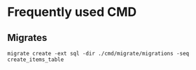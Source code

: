 # Frequently used CMD

## Migrates

    migrate create -ext sql -dir ./cmd/migrate/migrations -seq create_items_table
